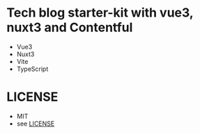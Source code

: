 # Tech blog starter-kit with vue3, nuxt3 and Contentful

- Vue3
- Nuxt3
- Vite
- TypeScript

# LICENSE

- MIT
- see [LICENSE](./LICENSE)
